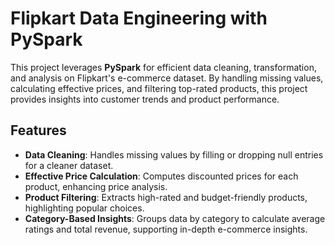 # Flipkart Data Engineering with PySpark

This project leverages **PySpark** for efficient data cleaning, transformation, and analysis on Flipkart's e-commerce dataset. By handling missing values, calculating effective prices, and filtering top-rated products, this project provides insights into customer trends and product performance.

## Features

- **Data Cleaning**: Handles missing values by filling or dropping null entries for a cleaner dataset.
- **Effective Price Calculation**: Computes discounted prices for each product, enhancing price analysis.
- **Product Filtering**: Extracts high-rated and budget-friendly products, highlighting popular choices.
- **Category-Based Insights**: Groups data by category to calculate average ratings and total revenue, supporting in-depth e-commerce insights.

